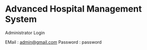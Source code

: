 # Advanced Hospital Management System




Administrator Login

EMail : admin@gmail.com
Password : password

